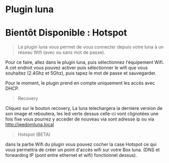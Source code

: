 # Plugin luna

# Bientôt Disponible : Hotspot

> Le plugin luna vous permet de vous connecter depuis votre luna à un réseau Wifi (avec ou sans mot de passe).

Pour ce faire, allez dans le plugin luna, puis sélectionnez l'équipement Wifi.
A cet endroit vous pouvez activer puis sélectionner le wifi que vous souhaitez (2.4Ghz et 5Ghz), puis tapez le mot de passe et sauvegarder.

Pour le moment, le plugin prend en compte uniquement les accès avec DHCP.

> Recovery

Cliquez sur le bouton recovery, La luna telechargera la derniere version de son image et reboutera, les led verte dessus celle-ci vont clignotées une fois fixe vous pourrez y acceder de nouveau via sont adresse ip ou via http://jeedomluna.local

> Hotspot (BETA)

dans la partie Wifi du plugin vous pouvez cocher la case Hotspot ce qui vous permettra de créer un point d'accès wifi sur votre Box luna. (DNS et forwarding IP (pont entre ethernet et wifi) fonctionnel dessus).
